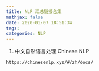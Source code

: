 ```yaml
---
title: NLP 汇总链接合集
mathjax: false
date: 2020-01-07 18:51:34
tags: 
categories: NLP
---
```

<!--more-->

1. 中文自然语言处理 Chinese NLP
```
https://chinesenlp.xyz/#/zh/docs/
```